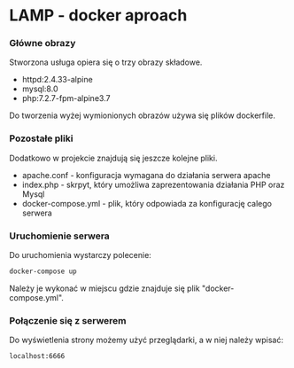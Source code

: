 # LAMP - docker aproach

### Główne obrazy
Stworzona usługa opiera się o trzy obrazy składowe. 
  - httpd:2.4.33-alpine
  - mysql:8.0
  - php:7.2.7-fpm-alpine3.7

Do tworzenia wyżej wymionionych obrazów używa się plików dockerfile.
###  Pozostałe pliki
Dodatkowo w projekcie znajdują się jeszcze kolejne pliki.
  - apache.conf - konfiguracja wymagana do działania serwera apache
  - index.php - skrpyt, który umożliwa zaprezentowania działania PHP oraz Mysql
  - docker-compose.yml - plik, który odpowiada za konfigurację calego serwera

### Uruchomienie serwera
Do uruchomienia wystarczy polecenie: 

```sh
docker-compose up
```

Należy je wykonać w miejscu gdzie znajduje się plik "docker-compose.yml".

### Połączenie się z serwerem

Do wyświetlenia strony możemy użyć przeglądarki, a w niej należy wpisać:

```
localhost:6666
```
